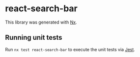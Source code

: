 # react-search-bar

This library was generated with [Nx](https://nx.dev).

## Running unit tests

Run `nx test react-search-bar` to execute the unit tests via [Jest](https://jestjs.io).
